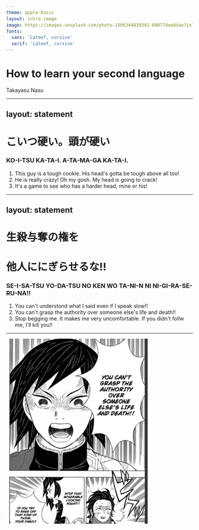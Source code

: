 ```yaml
---
theme: apple-basic
layout: intro-image
image: https://images.unsplash.com/photo-1506344839391-08077dee8dae?ixlib=rb-1.2.1&ixid=MnwxMjA3fDB8MHxwaG90by1wYWdlfHx8fGVufDB8fHx8&auto=format&fit=crop&w=2832&q=80
fonts:
  sans: 'Lateef, cursive'
  serif: 'Lateef, cursive'
---
```


# How to learn your second language

Takayasu Nasu

---
layout: statement
---

# こいつ硬い。頭が硬い

### KO-I-TSU KA-TA-I. A-TA-MA-GA KA-TA-I.

1. This guy is a tough cookie. His head's gotta be tough above all too!
2. He is really crazy! Oh my gosh. My head is going to crack!
3. It's a game to see who has a harder head, mine or his!

---
layout: statement
---

# 生殺与奪の権を
# 他人ににぎらせるな!!

### SE-I-SA-TSU YO-DA-TSU NO KEN WO TA-NI-N NI NI-GI-RA-SE-RU-NA!!

1. You can't understond what I said even if I speak slow!!
2. You can't grasp the authority over someone else's life and death!!
3. Stop begging me. It makes me very uncomfortable. If you didn't follw me, I'll kill you!!

---

<style>
img {
  margin-inline: auto;
  max-height: 500px;
}
</style>

![Img](/assets/img/01-en.png)